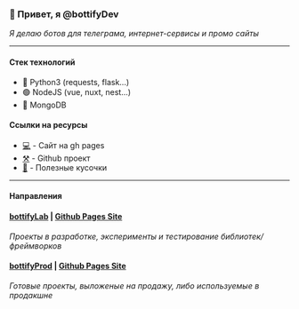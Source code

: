 ### 👋 Привет, я @bottifyDev 

_Я делаю ботов для телеграма, интернет-сервисы и промо сайты_

---

#### Стек технологий
- 🐍 Python3 (requests, flask...) 
- 🟢 NodeJS (vue, nuxt, nest...)
- 🌱 MongoDB 

#### Ссылки на ресурсы
- [💻](https://bottify.ru ) - Сайт на gh pages
- [⚒️](https://github.com/users/bottifyDev/projects/5) - Github проект
- [🧱](https://gist.github.com/bottifyDev) - Полезные кусочки 
---

#### Направления 

#### [bottifyLab](https://github.com/bottifyLab) | [Github Pages Site](https://lab.bottify.ru)
_Проекты в разработке, эксперименты и тестирование библиотек/фреймворков_

#### [bottifyProd](https://github.com/bottifyProd) | [Github Pages Site](https://prod.bottify.ru)
_Готовые проекты, выложеные на продажу, либо используемые в продакшне_
